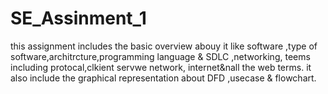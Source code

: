 # SE_Assinment_1
this assignment includes the basic overview abouy it like software ,type of software,architrcture,programming language & SDLC ,networking, teems including protocal,clkient servwe network, internet&nall the web terms. it also include the graphical representation about DFD ,usecase & flowchart. 
